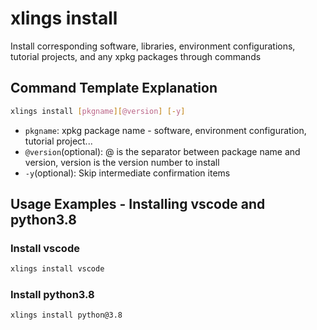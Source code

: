 # xlings install

Install corresponding software, libraries, environment configurations, tutorial projects, and any xpkg packages through commands

## Command Template Explanation

```bash
xlings install [pkgname][@version] [-y]
```

- `pkgname`: xpkg package name - software, environment configuration, tutorial project...
- `@version`(optional): @ is the separator between package name and version, version is the version number to install
- `-y`(optional): Skip intermediate confirmation items

## Usage Examples - Installing vscode and python3.8

### Install vscode

```bash
xlings install vscode
```

### Install python3.8

```bash
xlings install python@3.8
```
